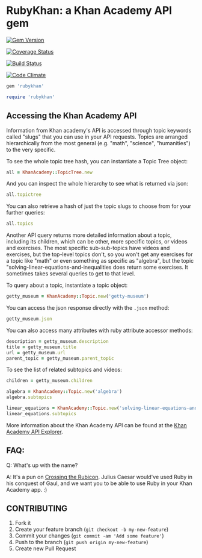 
# RubyKhan: a Khan Academy API gem


[![Gem Version](https://badge.fury.io/rb/rubykhan.png)](http://badge.fury.io/rb/rubykhan)

[![Coverage Status](https://coveralls.io/repos/abigezunt/rubykhan/badge.png)](https://coveralls.io/r/abigezunt/rubykhan)

[![Build Status](https://travis-ci.org/abigezunt/rubykhan.png?branch=master)](https://travis-ci.org/abigezunt/rubykhan)

[![Code Climate](https://codeclimate.com/github/abigezunt/rubykhan.png)](https://codeclimate.com/github/abigezunt/rubykhan)

```ruby
gem 'rubykhan'
```

```ruby
require 'rubykhan'
```

## Accessing the Khan Academy API

Information from Khan academy's API is accessed through topic keywords called "slugs" that you can use in your API requests.  Topics are arranged hierarchically from the most general (e.g. "math", "science", "humanities") to the very specific. 

To see the whole topic tree hash, you can instantiate a Topic Tree object:

```ruby
all = KhanAcademy::TopicTree.new
```

And you can inspect the whole hierarchy to see what is returned via json:

```ruby
all.topictree
```

You can also retrieve a hash of just the topic slugs to choose from for your further queries:

```ruby
all.topics
```

Another API query returns more detailed information about a topic, including its children, which can be other, more specific topics, or videos and exercises.  The most specific sub-sub-topics have videos and exercises, but the top-level topics don't, so you won't get any exercises for a topic like "math" or even something as specific as "algebra", but the topic "solving-linear-equations-and-inequalities does return some exercises.  It sometimes takes several queries to get to that level.

To query about a topic, instantiate a topic object:

```ruby
getty_museum = KhanAcademy::Topic.new('getty-museum')
```

You can access the json response directly with the `.json` method:

```ruby
getty_museum.json
```

You can also access many attributes with ruby attribute accessor methods:

```ruby
description = getty_museum.description
title = getty_museum.title
url = getty_museum.url
parent_topic = getty_museum.parent_topic
```

To see the list of related subtopics and videos:

```ruby
children = getty_museum.children
```

```ruby
algebra = KhanAcademy::Topic.new('algebra')
algebra.subtopics
```

```ruby
linear_equations = KhanAcademy::Topic.new('solving-linear-equations-and-inequalities')
linear_equations.subtopics
```

More information about the Khan Academy API can be found at the [Khan Academy API Explorer](http://api-explorer.khanacademy.org/api/v1/).

## FAQ: 

Q: What's up with the name?

A: It's a pun on [Crossing the Rubicon](https://www.khanacademy.org/humanities/history/ancient-medieval/Ancient/v/a-tour-through-ancient-rome-in-320-c-e).  Julius Caesar would've used Ruby in his conquest of Gaul, and we want you to be able to use Ruby in your  Khan Academy app.  :)

## CONTRIBUTING

1. Fork it
2. Create your feature branch (`git checkout -b my-new-feature`)
3. Commit your changes (`git commit -am 'Add some feature'`)
4. Push to the branch (`git push origin my-new-feature`)
5. Create new Pull Request
